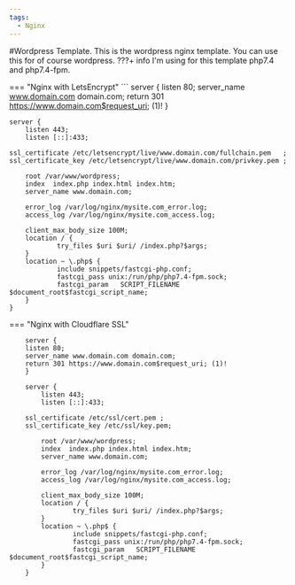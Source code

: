 ```yaml
---
tags:
  - Nginx
---
```

#Wordpress Template.
This is the wordpress nginx template. 
You can use this for of course wordpress.
???+ info
  I'm using for this template php7.4 and php7.4-fpm.

=== "Nginx with LetsEncrypt"
    ```
    server {
    listen 80;
    server_name www.domain.com domain.com;
    return 301 https://www.domain.com$request_uri; (1)!
    }

    server {
        listen 443;
        listen [::]:433;

    ssl_certificate /etc/letsencrypt/live/www.domain.com/fullchain.pem   ;
    ssl_certificate_key /etc/letsencrypt/live/www.domain.com/privkey.pem ;

        root /var/www/wordpress;
        index  index.php index.html index.htm;
        server_name www.domain.com;

        error_log /var/log/nginx/mysite.com_error.log;
        access_log /var/log/nginx/mysite.com_access.log;
        
        client_max_body_size 100M;
        location / {
                try_files $uri $uri/ /index.php?$args;
        }
        location ~ \.php$ {
                include snippets/fastcgi-php.conf;
                fastcgi_pass unix:/run/php/php7.4-fpm.sock;
                fastcgi_param   SCRIPT_FILENAME $document_root$fastcgi_script_name;
        }
    }
=== "Nginx with Cloudflare SSL"
```
    server {
    listen 80;
    server_name www.domain.com domain.com;
    return 301 https://www.domain.com$request_uri; (1)!
    }

    server {
        listen 443;
        listen [::]:433;

    ssl_certificate /etc/ssl/cert.pem ;
    ssl_certificate_key /etc/ssl/key.pem;

        root /var/www/wordpress;
        index  index.php index.html index.htm;
        server_name www.domain.com;

        error_log /var/log/nginx/mysite.com_error.log;
        access_log /var/log/nginx/mysite.com_access.log;
        
        client_max_body_size 100M;
        location / {
                try_files $uri $uri/ /index.php?$args;
        }
        location ~ \.php$ {
                include snippets/fastcgi-php.conf;
                fastcgi_pass unix:/run/php/php7.4-fpm.sock;
                fastcgi_param   SCRIPT_FILENAME $document_root$fastcgi_script_name;
        }
    }
  ```
